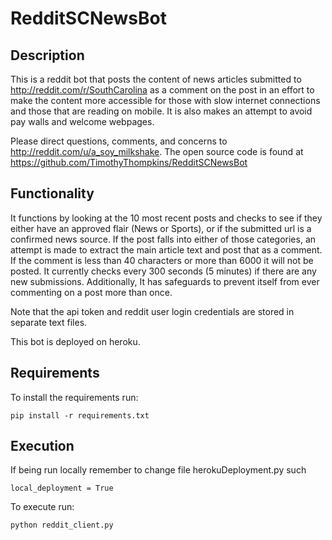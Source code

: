 # RedditSCNewsBot

## Description
This is a reddit bot that posts the content of news articles submitted to http://reddit.com/r/SouthCarolina as a comment on the post in an effort to make the content more accessible for those with slow internet connections and those that are reading on mobile. It is also makes an attempt to avoid pay walls and welcome webpages.

Please direct questions, comments, and concerns to http://reddit.com/u/a_soy_milkshake.
The open source code is found at https://github.com/TimothyThompkins/RedditSCNewsBot


## Functionality
It functions by looking at the 10 most recent posts and checks to see if they either have an approved flair (News or Sports), or if the submitted url is a confirmed news source. If the post falls into either of those categories, an attempt is made to extract the main article text and post that as a comment. If the comment is less than 40 characters or more than 6000 it will not be posted. It currently checks every 300 seconds (5 minutes) if there are any new submissions. Additionally, It has safeguards to prevent itself from ever commenting on a post more than once.

Note that the api token and reddit user login credentials are stored in separate text files.

This bot is deployed on heroku.


## Requirements

To install the requirements run:

```
pip install -r requirements.txt
```

## Execution

If being run locally remember to change file herokuDeployment.py such

```
local_deployment = True
```

To execute run:

```
python reddit_client.py
```

